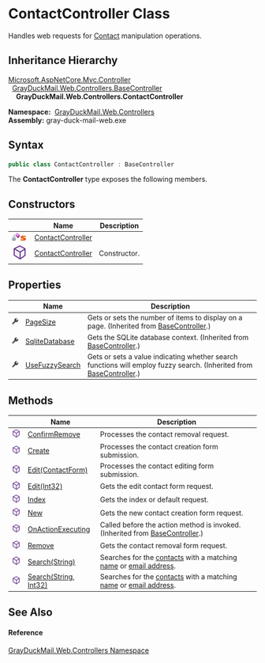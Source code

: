ContactController Class
=======================
Handles web requests for [Contact][1] manipulation operations.


Inheritance Hierarchy
---------------------
[Microsoft.AspNetCore.Mvc.Controller][2]  
  [GrayDuckMail.Web.Controllers.BaseController][3]  
    **GrayDuckMail.Web.Controllers.ContactController**  

  **Namespace:**  [GrayDuckMail.Web.Controllers][4]  
  **Assembly:** gray-duck-mail-web.exe

Syntax
------

```csharp
public class ContactController : BaseController
```

The **ContactController** type exposes the following members.


Constructors
------------

|                                   | Name                   | Description  |
| --------------------------------- | ---------------------- | ------------ |
| ![Private method]![Static member] | [ContactController][5] |              |
| ![Public method]                  | [ContactController][6] | Constructor. |


Properties
----------

|                    | Name                | Description                                                                                                              |
| ------------------ | ------------------- | ------------------------------------------------------------------------------------------------------------------------ |
| ![Public property] | [PageSize][7]       | Gets or sets the number of items to display on a page. (Inherited from [BaseController][3].)                             |
| ![Public property] | [SqliteDatabase][8] | Gets the SQLite database context. (Inherited from [BaseController][3].)                                                  |
| ![Public property] | [UseFuzzySearch][9] | Gets or sets a value indicating whether search functions will employ fuzzy search. (Inherited from [BaseController][3].) |


Methods
-------

|                  | Name                        | Description                                                                       |
| ---------------- | --------------------------- | --------------------------------------------------------------------------------- |
| ![Public method] | [ConfirmRemove][10]         | Processes the contact removal request.                                            |
| ![Public method] | [Create][11]                | Processes the contact creation form submission.                                   |
| ![Public method] | [Edit(ContactForm)][12]     | Processes the contact editing form submission.                                    |
| ![Public method] | [Edit(Int32)][13]           | Gets the edit contact form request.                                               |
| ![Public method] | [Index][14]                 | Gets the index or default request.                                                |
| ![Public method] | [New][15]                   | Gets the new contact creation form request.                                       |
| ![Public method] | [OnActionExecuting][16]     | Called before the action method is invoked. (Inherited from [BaseController][3].) |
| ![Public method] | [Remove][17]                | Gets the contact removal form request.                                            |
| ![Public method] | [Search(String)][18]        | Searches for the [contacts][1] with a matching [name][19] or [email address][20]. |
| ![Public method] | [Search(String, Int32)][21] | Searches for the [contacts][1] with a matching [name][19] or [email address][20]. |


See Also
--------

#### Reference
[GrayDuckMail.Web.Controllers Namespace][4]  

[1]: ../../GrayDuckMail.Common.Database/Contact/README.md
[2]: https://docs.microsoft.com/dotnet/api/microsoft.aspnetcore.mvc.controller
[3]: ../BaseController/README.md
[4]: ../README.md
[5]: _cctor.md
[6]: _ctor.md
[7]: ../BaseController/PageSize.md
[8]: ../BaseController/SqliteDatabase.md
[9]: ../BaseController/UseFuzzySearch.md
[10]: ConfirmRemove.md
[11]: Create.md
[12]: Edit.md
[13]: Edit_1.md
[14]: Index.md
[15]: New.md
[16]: ../BaseController/OnActionExecuting.md
[17]: Remove.md
[18]: Search.md
[19]: ../../GrayDuckMail.Common.Database/Contact/Name.md
[20]: ../../GrayDuckMail.Common.Database/Contact/Email.md
[21]: Search_1.md
[Private method]: ../../icons/privmethod.gif "Private method"
[Static member]: ../../icons/static.gif "Static member"
[Public method]: ../../icons/pubmethod.svg "Public method"
[Public property]: ../../icons/pubproperty.svg "Public property"